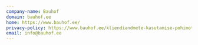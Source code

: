 ```yaml
---
company-name: Bauhof
domain: bauhof.ee
home: https://www.bauhof.ee/
privacy-policy: https://www.bauhof.ee/kliendiandmete-kasutamise-pohimotted
email: info@bauhof.ee
---
```





